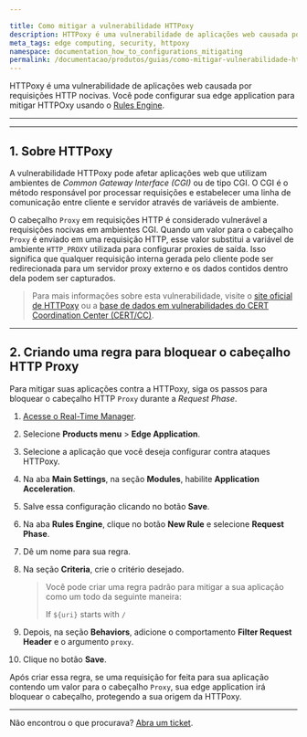 ```yaml
---

title: Como mitigar a vulnerabilidade HTTPoxy
description: HTTPoxy é uma vulnerabilidade de aplicações web causada por requisições HTTP nocivas. Saiba como proteger sua aplicação de ataques usando o Azion Rules Engine.
meta_tags: edge computing, security, httpoxy
namespace: documentation_how_to_configurations_mitigating
permalink: /documentacao/produtos/guias/como-mitigar-vulnerabilidade-httpoxy/
---
```


HTTPoxy é uma vulnerabilidade de aplicações web causada por requisições HTTP nocivas. Você pode configurar sua edge application para mitigar HTTPOxy usando o [Rules Engine](/pt-br/documentacao/produtos/edge-application/rules-engine/).

---

---

## 1. Sobre HTTPoxy

A vulnerabilidade HTTPoxy pode afetar aplicações web que utilizam ambientes de *Common Gateway Interface (CGI)* ou de tipo CGI. O CGI é o método responsável por processar requisições e estabelecer uma linha de comunicação entre cliente e servidor através de variáveis de ambiente.

O cabeçalho `Proxy` em requisições HTTP é considerado vulnerável a requisições nocivas em ambientes CGI. Quando um valor para o cabeçalho `Proxy` é enviado em uma requisição HTTP, esse valor substitui a variável de ambiente `HTTP_PROXY` utilizada para configurar proxies de saída. Isso significa que qualquer requisição interna gerada pelo cliente pode ser redirecionada para um servidor proxy externo e os dados contidos dentro dela podem ser capturados.

> Para mais informações sobre esta vulnerabilidade, visite o [site oficial de HTTPoxy](https://httpoxy.org/) ou a [base de dados em vulnerabilidades do CERT Coordination Center (CERT/CC)](https://www.kb.cert.org/vuls/id/797896).

---

## 2. Criando uma regra para bloquear o cabeçalho HTTP Proxy

Para mitigar suas aplicações contra a HTTPoxy, siga os passos para bloquear o cabeçalho HTTP `Proxy` durante a *Request Phase*.

1. [Acesse o Real-Time Manager](https://manager.azion.com).
2. Selecione **Products menu** > **Edge Application**.
3. Selecione a aplicação que você deseja configurar contra ataques HTTPoxy.
4. Na aba **Main Settings**, na seção **Modules**, habilite **Application Acceleration**.
5. Salve essa configuração clicando no botão **Save**.
6. Na aba **Rules Engine**, clique no botão **New Rule** e selecione **Request Phase**.
7. Dê um nome para sua regra.
8. Na seção **Criteria**, crie o critério desejado.

    > Você pode criar uma regra padrão para mitigar a sua aplicação como um todo da seguinte maneira:
    >
    > If `${uri}` starts with `/`

9. Depois, na seção **Behaviors**, adicione o comportamento **Filter Request Header** e o argumento `proxy`.
10. Clique no botão **Save**.

Após criar essa regra, se uma requisição for feita para sua aplicação contendo um valor para o cabeçalho `Proxy`, sua edge application irá bloquear o cabeçalho, protegendo a sua origem da HTTPoxy.

---

Não encontrou o que procurava? [Abra um ticket](https://tickets.azion.com/pt-BR/support/login/).
